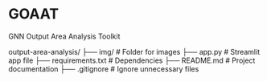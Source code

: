 # GOAAT
GNN Output Area Analysis Toolkit


output-area-analysis/
├── img/                 # Folder for images
├── app.py               # Streamlit app file
├── requirements.txt      # Dependencies
├── README.md             # Project documentation
├── .gitignore            # Ignore unnecessary files
